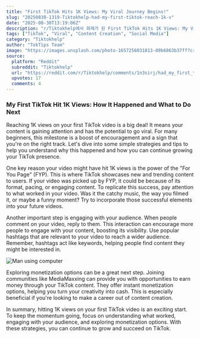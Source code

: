 ```yaml
---
title: "First TikTok Hits 1K Views: My Viral Journey Begins!"
slug: "20250830-1319-Tiktokhelp-had-my-first-tiktok-reach-1k-v"
date: "2025-08-30T13:19:06Z"
description: "r/Tiktokhelp에서 화제가 된 First TikTok Hits 1K Views: My Viral Journey Begins!에 대한 깊이 있는 분석과 인사이트"
tags: ["TikTok", "Viral", "Content Creation", "Social Media"]
category: "Tiktokhelp"
author: "TokTips Team"
image: "https://images.unsplash.com/photo-1657256031813-09b6863b37ff?crop=entropy&cs=tinysrgb&fit=max&fm=jpg&ixid=M3w3OTU0NDF8MHwxfHNlYXJjaHwyNnx8dGlrdG9rfGVufDF8MHx8fDE3NTY1NTk5Mzh8MA&ixlib=rb-4.1.0&q=80&w=1080"
source:
  platform: "Reddit"
  subreddit: "Tiktokhelp"
  url: "https://reddit.com/r/Tiktokhelp/comments/1n3sirj/had_my_first_tiktok_reach_1k_views/"
  upvotes: 17
  comments: 4
---
```


### My First TikTok Hit 1K Views: How It Happened and What to Do Next

Reaching 1K views on your first TikTok video is a big deal! It means your content is gaining attention and has the potential to go viral. For many beginners, this milestone is a boost of encouragement and a sign that you're on the right track. Let's dive into some simple strategies and tips to help you understand why this happened and how you can continue growing your TikTok presence.

One key reason your video might have hit 1K views is the power of the "For You Page" (FYP). This is where TikTok showcases new and trending content to users. If your video was picked up by FYP, it could be because of its format, pacing, or engaging content. To replicate this success, pay attention to what worked in your video. Was it the catchy music, the way you filmed it, or maybe a funny moment? Try to incorporate those successful elements into your future videos.

Another important step is engaging with your audience. When people comment on your video, reply to them. This interaction can encourage more people to engage with your content, boosting its visibility. Use popular hashtags that are relevant to your video to reach a wider audience. Remember, hashtags act like keywords, helping people find content they might be interested in.

![Man using computer](https://images.unsplash.com/photo-1488998427799-e3362cec87c3?q=80&w=1170&auto=format&fit=crop&ixlib=rb-4.1.0&ixid=M3wxMjA3fDB8MHxwaG90by1wYWdlfHx8fGVufDB8fHx8fA%3D%3D=rb-4.1.0&q=80&w=1080)


Exploring monetization options can be a great next step. Joining communities like MediaMaxxing can provide you with opportunities to earn money through your TikTok content. They offer instant monetization options, helping you turn your creativity into cash. This is especially beneficial if you're looking to make a career out of content creation.

In summary, hitting 1K views on your first TikTok video is an exciting start. To keep the momentum going, focus on understanding what worked, engaging with your audience, and exploring monetization options. With these strategies, you can continue to grow and succeed on TikTok.